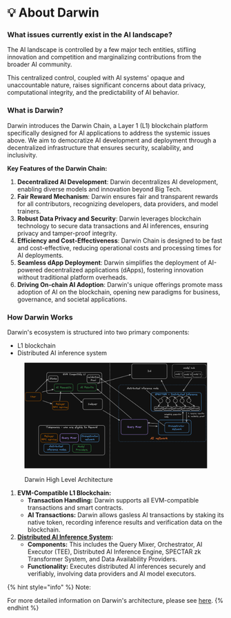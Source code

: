 # 💡 About Darwin

### What issues currently exist in the AI landscape?

The AI landscape is controlled by a few major tech entities, stifling innovation and competition and marginalizing contributions from the broader AI community.&#x20;

This centralized control, coupled with AI systems' opaque and unaccountable nature, raises significant concerns about data privacy, computational integrity, and the predictability of AI behavior.

### What is Darwin?

Darwin introduces the Darwin Chain, a Layer 1 (L1) blockchain platform specifically designed for AI applications to address the systemic issues above. We aim to democratize AI development and deployment through a decentralized infrastructure that ensures security, scalability, and inclusivity.

**Key Features of the Darwin Chain:**

1. **Decentralized AI Development**: Darwin decentralizes AI development, enabling diverse models and innovation beyond Big Tech.
2. **Fair Reward Mechanism**: Darwin ensures fair and transparent rewards for all contributors, recognizing developers, data providers, and model trainers.
3. **Robust Data Privacy and Security**: Darwin leverages blockchain technology to secure data transactions and AI inferences, ensuring privacy and tamper-proof integrity.
4. **Efficiency and Cost-Effectiveness**: Darwin Chain is designed to be fast and cost-effective, reducing operational costs and processing times for AI deployments.
5. **Seamless dApp Deployment**: Darwin simplifies the deployment of AI-powered decentralized applications (dApps), fostering innovation without traditional platform overheads.
6. **Driving On-chain AI Adoption**: Darwin's unique offerings promote mass adoption of AI on the blockchain, opening new paradigms for business, governance, and societal applications.

### How Darwin Works

Darwin's ecosystem is structured into two primary components:&#x20;

* L1 blockchain
* Distributed AI inference system

<figure><img src=".gitbook/assets/darwin_arch.png" alt=""><figcaption><p>Darwin High Level Architecture</p></figcaption></figure>

1. **EVM-Compatible L1 Blockchain:**
   * **Transaction Handling:** Darwin supports all EVM-compatible transactions and smart contracts.
   * **AI Transactions:** Darwin allows gasless AI transactions by staking its native token, recording inference results and verification data on the blockchain.
2. [**Distributed AI Inference System**](key-technologies/darwin-distributed-inference.md)**:**
   * **Components:** This includes the Query Mixer, Orchestrator, AI Executor (TEE), Distributed AI Inference Engine, SPECTAR zk Transformer System, and Data Availability Providers.
   * **Functionality:** Executes distributed AI inferences securely and verifiably, involving data providers and AI model executors.

{% hint style="info" %}
Note:

For more detailed information on Darwin's architecture, please see [here](broken-reference).
{% endhint %}
